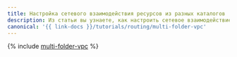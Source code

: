 ```yaml
---
title: Настройка сетевого взаимодействия ресурсов из разных каталогов
description: Из статьи вы узнаете, как настроить сетевое взаимодействие ресурсов из разных каталогов.
canonical: '{{ link-docs }}/tutorials/routing/multi-folder-vpc'
---
```


{% include [multi-folder-vpc](../../_tutorials/routing/multi-folder-vpc.md) %}
